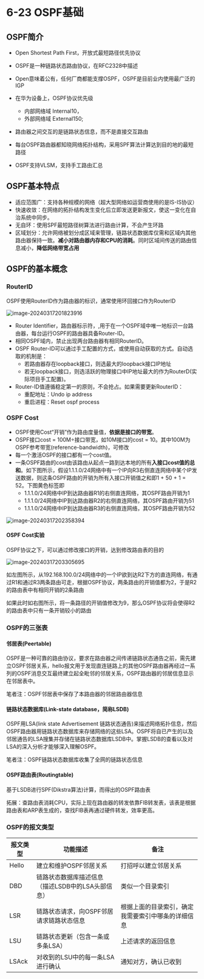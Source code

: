 # 6-23 OSPF基础

## OSPF简介

- Open Shortest Path First，开放式最短路径优先协议

- OSPF是一种链路状态路由协议，在RFC2328中描述

- Open意味着公有，任何厂商都能支撑OSPF，OSPF是目前业内使用最广泛的IGP

- 在华为设备上，OSPF协议优先级
  - 内部网络域 Internal10，
  - 外部网络域 External150;



- 路由器之间交互的是链路状态信息，而不是直接交互路由

- 每台OSPF路由器都知晓网络拓扑结构，采用SPF算法计算达到目的地的最短路径

- OSPF支持VLSM，支持手工路由汇总

## OSPF基本特点

- 适应范围广：支持各种规模的网络（超大型网络如运营商使用的是IS-IS协议）
- 快速收敛：在网络的拓扑结构发生变化后立即发送更新报文，使这一变化在自治系统中同步。
- 无自环：使用SPF最短路径树算法进行路由计算，不会产生环路
- 区域划分：允许网络被划分成区域来管理，链路状态数据库仅需和区域内其他路由器保持一致。**减小对路由器内存和CPU的消耗**。同时区域间传送的路由信息减小，**降低网络带宽占用**

## OSPF的基本概念

### RouterID

OSPF使用RouterID作为路由器的标识，通常使用环回接口作为RouterID

![image-20240317201823916](https://img.yatjay.top/md/image-20240317201823916.png)

- Router Identifier，路由器标示符，,用于在一个OSPF域中唯一地标识一台路由器，每台运行OSPF的路由器具备Router-ID。
- 相同OSPF域内，禁止出现两台路由器有相同RouterID。
- OSPF Router-ID可以通过手工配置的方式，或使用自动获取的方式。自动选取的机制是：
  - 若路由器存在loopback接口，则选最大的loopback接口IP地址
  - 若无loopback接口，则选活跃的物理接口中IP地址最大的作为RouterD(实际项目手工配置)。
- Router-ID值遵循稳定第一的原则，不会抢占。如果需要更新RouterID：
  - 重配地址：Undo ip address
  - 重启进程：Reset ospf process

### OSPF Cost

- OSPF使用Cost“开销”作为路由度量值，**依据是接口的带宽**。
- OSPF接口cost = 100M÷接口带宽，如10M接口的cost = 10。其中100M为OSPF参考带宽(reference-bandwidth)，可修改
- 每一个激活OSPF的接口都有一个cost值。
- 一条OSPF路由的cost由该路由从起点一路到达本地的所有**入接口cost值的总和**。如下图所示，假设1.1.1.0/24网络中有一个IP向R3右侧直连网络中某个IP发送数据，则这条OSPF路由的开销为所有入接口开销值之和即1 + 50 + 1 = 52。下图黄色标签即
  - 1.1.1.0/24网络中IP到达路由器R1的右侧直连网络，其OSPF路由开销为1
  - 1.1.1.0/24网络中IP到达路由器R2的右侧直连网络，其OSPF路由开销为51
  - 1.1.1.0/24网络中IP到达路由器R3的右侧直连网络，其OSPF路由开销为52

![image-20240317202358394](https://img.yatjay.top/md/image-20240317202358394.png)

#### OSPF Cost实验

OSPF协议之下，可以通过修改接口的开销，达到修改路由表的目的

![image-20240317203305695](https://img.yatjay.top/md/image-20240317203305695.png)

如左图所示，从192.168.100.0/24网络中的一个IP欲到达R2下方的直连网络，有通过R1和通过R3两条路由可走，根据OSPF协议，两条路由的开销值都为2，于是R2的路由表中有相同开销的2条路由

如果此时如右图所示，将一条路径的开销值修改为9，那么OSPF协议将会使得R2的路由表中只有一条开销较小的路由

### OSPF的三张表

#### 邻居表(Peertable)

OSPF是一种可靠的路由协议，要求在路由器之间传递链路状态通告之前，需先建立OSPF邻居关系，hello报文用于发现直连链路上的其他OSPF路由器再经过一系列的OSPF消息交互最终建立起全毗邻的邻居关系，OSPF路由器的邻居信息显示在邻居表中。

笔者注：OSPF邻居表中保存了本路由器的邻居路由器信息

#### 链路状态数据库(Link-state database，简称LSDB)

OSPF用LSA(link state Advertisement 链路状态通告)来描述网络拓扑信息，然后OSPF路由器用链路状态数据库来存储网络的这些LSA。OSPF将自已产生的以及邻居通告的LSA搜集并存储在链路状态数据库LSDB中。掌握LSDB的查看以及对LSA的深入分析才能够深入理解OSPF。

笔者注：OSPF链路状态数据库收集了全网的链路状态信息

#### OSPF路由表(Routingtable)

基于LSDB进行SPF(Dikstra算法)计算，而得出的OSPF路由表

拓展：查路由表消耗CPU，实际上现在路由器的转发依靠FIB转发表，该表是根据路由表和ARP表生成的，查找FIB表再通过硬件转发，效率更高。

### OSPF的报文类型

| 报文类型 | 功能描述                                          | 备注                                               |
| -------- | ------------------------------------------------- | -------------------------------------------------- |
| Hello    | 建立和维护OSPF邻居关系                            | 打招呼以建立邻居关系                               |
| DBD      | 链路状态数据库描述信息（描述LSDB中的LSA头部信息） | 类似一个目录索引                                   |
| LSR      | 链路状态请求，向OSPF邻居请求链路状态信息          | 根据上面的目录索引，确定我需要索引中哪条的详细信息 |
| LSU      | 链路状态更新（包含一条或多条LSA）                 | 上述请求的返回信息                                 |
| LSAck    | 对收到的LSU中的每一条LSA进行确认                  | 通知对方，确认已收到                               |